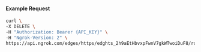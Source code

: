 <!-- Code generated for API Clients. DO NOT EDIT. -->

#### Example Request

```bash
curl \
-X DELETE \
-H "Authorization: Bearer {API_KEY}" \
-H "Ngrok-Version: 2" \
https://api.ngrok.com/edges/https/edghts_2h9aEtHbvxpFwnV7gkWTwoiDuF8/routes/edghtsrt_2h9aEvFZ3u0eq2fzscqX5FoGJEB/response_headers
```
